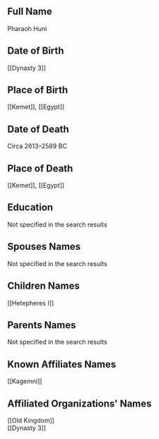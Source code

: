 ## Full Name
Pharaoh Huni

## Date of Birth
[[Dynasty 3]]

## Place of Birth
[[Kemet]], [[Egypt]]

## Date of Death
Circa 2613–2589 BC

## Place of Death
[[Kemet]], [[Egypt]]

## Education
Not specified in the search results

## Spouses Names
Not specified in the search results

## Children Names
[[Hetepheres I]]

## Parents Names
Not specified in the search results

## Known Affiliates Names
[[Kagemni]]

## Affiliated Organizations' Names
[[Old Kingdom]]  
[[Dynasty 3]]